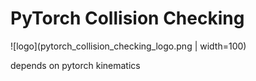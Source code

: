 # PyTorch Collision Checking

![logo](pytorch_collision_checking_logo.png | width=100)

depends on pytorch kinematics

